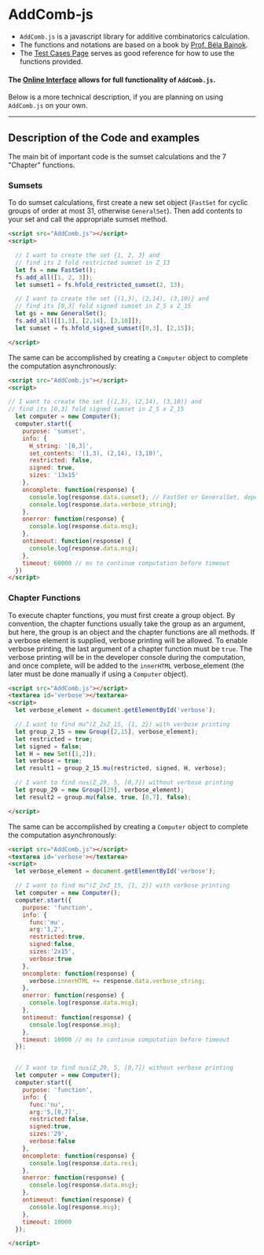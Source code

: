 # AddComb-js

- `AddComb.js` is a javascript library for additive combinatorics calculation.
- The functions and notations are based on a book by [Prof. Béla Bajnok](belabajnok.net).
- The [Test Cases Page](https://PetereFrancis.com/AddComb-js/test.html) serves as good reference for how to use the functions provided.

#### The [Online Interface](https://PetereFrancis.com/AddComb-js/index.html) allows for full functionality of `AddComb.js`.

Below is a more technical description, if you are planning on using `AddComb.js` on your own.

---

## Description of the Code and examples

The main bit of important code is the sumset calculations and the 7 "Chapter" functions.

### Sumsets

To do sumset calculations, first create a new set object (`FastSet` for cyclic groups of order at most 31, otherwise `GeneralSet`). Then add contents to your set and call the appropriate sumset method.

```HTML
<script src="AddComb.js"></script>
<script>

  // I want to create the set {1, 2, 3} and
  // find its 2 fold restricted sumset in Z_13
  let fs = new FastSet();
  fs.add_all([1, 2, 3]);
  let sumset1 = fs.hfold_restricted_sumset(2, 13);

  // I want to create the set {(1,3), (2,14), (3,10)} and
  // find its [0,3] fold signed sumset in Z_5 x Z_15
  let gs = new GeneralSet();
  fs.add_all([[1,3], [2,14], [3,10]]);
  let sumset = fs.hfold_signed_sumset([0,3], [2,15]);

</script>
```

The same can be accomplished by creating a `Computer` object to complete the computation asynchronously:

```HTML
<script src="AddComb.js"></script>
<script>

// I want to create the set {(1,3), (2,14), (3,10)} and
// find its [0,3] fold signed sumset in Z_5 x Z_15
  let computer = new Computer();
  computer.start({
    purpose: 'sumset',
    info: {
      H_string: '[0,3]',
      set_contents: '(1,3), (2,14), (3,10)',
      restricted: false,
      signed: true,
      sizes: '13x15'
    },
    oncomplete: function(response) {
      console.log(response.data.sumset); // FastSet or GeneralSet, depending
      console.log(response.data.verbose_string);
    },
    onerror: function(response) {
      console.log(response.data.msg);
    },
    ontimeout: function(response) {
      console.log(response.data.msg);
    },
    timeout: 60000 // ms to continue computation before timeout
  })
</script>
```

### Chapter Functions


To execute chapter functions, you must first create a group object. By convention, the chapter functions usually take the group as an argument, but here, the group is an object and the chapter functions are all methods. If a verbose element is supplied, verbose printing will be allowed. To enable verbose printing, the last argument of a chapter function must be `true`. The verbose printing will be in the developer console during the computation, and once complete, will be added to the `innerHTML` verbose_element (the later must be done manually if using a `Computer` object).

```HTML
<script src="AddComb.js"></script>
<textarea id='verbose'></textarea>
<script>
  let verbose_element = document.getElementById('verbose');

  // I want to find mu^(Z_2xZ_15, {1, 2}) with verbose printing
  let group_2_15 = new Group([2,15], verbose_element);
  let restricted = true;
  let signed = false;
  let H = new Set([1,2]);
  let verbose = true;
  let result1 = group_2_15.mu(restricted, signed, H, verbose);

  // I want to find nu±(Z_29, 5, [0,7]) without verbose printing
  let group_29 = new Group([29], verbose_element);
  let result2 = group.mu(false, true, [0,7], false);

</script>
```

The same can be accomplished by creating a `Computer` object to complete the computation asynchronously:

```HTML
<script src="AddComb.js"></script>
<textarea id='verbose'></textarea>
<script>
  let verbose_element = document.getElementById('verbose');

  // I want to find mu^(Z_2xZ_15, {1, 2}) with verbose printing
  let computer = new Computer();
  computer.start({
    purpose: 'function',
    info: {
      func:'mu',
      arg:'1,2',
      restricted:true,
      signed:false,
      sizes:'2x15',
      verbose:true
    },
    oncomplete: function(response) {
      verbose.innerHTML += response.data.verbose_string;
    },
    onerror: function(response) {
      console.log(response.data.msg);
    },
    ontimeout: function(response) {
      console.log(response.msg);
    },
    timeout: 10000 // ms to continue computation before timeout
  });


  // I want to find nu±(Z_29, 5, [0,7]) without verbose printing
  let computer = new Computer();
  computer.start({
    purpose: 'function',
    info: {
      func:'nu',
      arg:'5,[0,7]',
      restricted:false,
      signed:true,
      sizes:'29',
      verbose:false
    },
    oncomplete: function(response) {
      console.log(response.data.res);
    },
    onerror: function(response) {
      console.log(response.data.msg);
    },
    ontimeout: function(response) {
      console.log(response.msg);
    },
    timeout: 10000
  });

</script>
```
